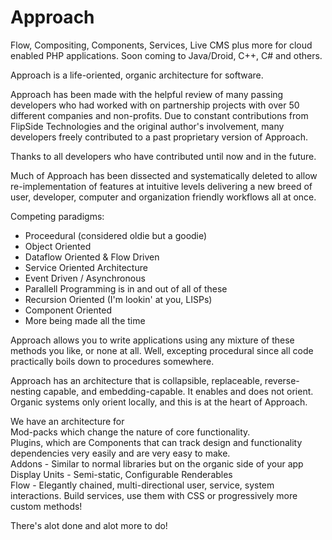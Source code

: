 Approach
=============

Flow, Compositing, Components, Services, Live CMS plus more for cloud enabled PHP applications.
Soon coming to Java/Droid, C++, C# and others.

Approach is a life-oriented, organic architecture for software.

Approach has been made with the helpful review of many passing developers who had worked with on partnership projects with over 50 different companies and non-profits. Due to constant contributions from FlipSide Technologies and the original author's involvement, many developers freely contributed to a past proprietary version of Approach. 

Thanks to all developers who have contributed until now and in the future.

Much of Approach has been dissected and systematically deleted to allow re-implementation of features at intuitive levels delivering a new breed of user, developer, computer and organization friendly workflows all at once.


Competing paradigms:

- Proceedural (considered oldie but a goodie)
- Object Oriented
- Dataflow Oriented & Flow Driven
- Service Oriented Architecture
- Event Driven / Asynchronous
- Parallell Programming is in and out of all of these
- Recursion Oriented (I'm lookin' at you, LISPs)
- Component Oriented
- More being made all the time


Approach allows you to write applications using any mixture of these methods you like, or none at all. Well, excepting procedural since all code practically boils down to procedures somewhere.

Approach has an architecture that is collapsible, replaceable, reverse-nesting capable, and embedding-capable. It enables and does not orient. Organic systems only orient locally, and this is at the heart of Approach.


We have an architecture for   
Mod-packs which change the nature of core functionality.   
Plugins, which are Components that can track design and functionality dependencies very easily and are very easy to make.  
Addons - Similar to normal libraries but on the organic side of your app  
Display Units - Semi-static, Configurable Renderables  
Flow - Elegantly chained, multi-directional user, service, system interactions. Build services, use them with CSS or progressively more custom methods!  
  
There's alot done and alot more to do!  
